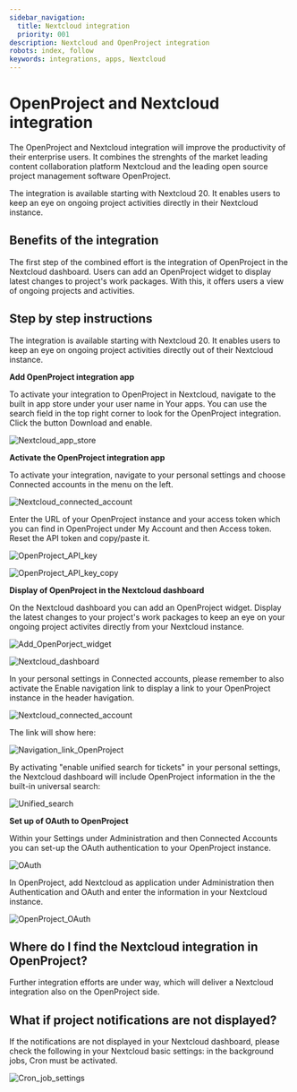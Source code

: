 ```yaml
---
sidebar_navigation:
  title: Nextcloud integration
  priority: 001
description: Nextcloud and OpenProject integration
robots: index, follow
keywords: integrations, apps, Nextcloud
---
```


# OpenProject and Nextcloud integration 

The OpenProject and Nextcloud integration will improve the productivity of their enterprise users. It combines the strenghts of the market leading content collaboration platform Nextcloud and the leading open source project management software OpenProject.

The integration is available starting with Nextcloud 20. It enables users to keep an eye on ongoing project activities directly in their Nextcloud instance.

## Benefits of the integration

The first step of the combined effort is the integration of OpenProject in the Nextcloud dashboard. Users can add an OpenProject widget to display latest changes to project's work packages. With this, it offers users a view of ongoing projects and activities.

## Step by step instructions

The integration is available starting with Nextcloud 20. It enables users to keep an eye on ongoing project activities directly out of their Nextcloud instance.

**Add OpenProject integration app**

To activate your integration to OpenProject in Nextcloud, navigate to the built in app store under your user name in Your apps. You can use the search field in the top right corner to look for the OpenProject integration. Click the button Download and enable.

![Nextcloud_app_store](../faq/Nextcloud_app_store.png)

**Activate the OpenProject integration app**

To activate your integration, navigate to your personal settings and choose Connected accounts in the menu on the left.

![Nextcloud_connected_account](../faq/Nextcloud_connected_account.png)

Enter the URL of your OpenProject instance and your access token which you can find in OpenProject under My Account and then Access token. Reset the API token and copy/paste it.

![OpenProject_API_key](../faq/OpenProject_API_key.png)

![OpenProject_API_key_copy](../faq/OpenProject_API_key_copy.png)

**Display of OpenProject in the Nextcloud dashboard**

On the Nextcloud dashboard you can add an OpenProject widget. Display the latest changes to your project's work packages to keep an eye on your ongoing project activites directly from your Nextcloud instance.

![Add_OpenPorject_widget](../faq/Add_OpenPorject_widget.png)

![Nextcloud_dashboard](../faq/Nextcloud_dashboard.png)

In your personal settings in Connected accounts, please remember to also activate the Enable navigation link to display a link to your OpenProject instance in the header havigation.

![Nextcloud_connected_account](../faq/Nextcloud_connected_account.png)

The link will show here:

![Navigation_link_OpenProject](../faq/Navigation_link_OpenProject.png)

By activating "enable unified search for tickets" in your personal settings, the Nextcloud dashboard will include OpenProject information in the the built-in universal search:

![Unified_search](../faq/Unified_search.png)

**Set up of OAuth to OpenProject**

Within your Settings under Administration and then Connected Accounts you can set-up the OAuth authentication to your OpenProject instance.

![OAuth](../faq/OAuth.png)

In OpenProject, add Nextcloud as application under Administration then Authentication and OAuth and enter the information in your Nextcloud instance.

![OpenProject_OAuth](../faq/OpenProject_OAuth.png)

## Where do I find the Nextcloud integration in OpenProject?

Further integration efforts are under way, which will deliver a Nextcloud integration also on the OpenProject side.

## What if project notifications are not displayed?

If the notifications are not displayed in your Nextcloud dashboard, please check the following in your Nextcloud basic settings: in the background jobs, Cron must be activated.

![Cron_job_settings](../faq/Cron_job_settings.png)